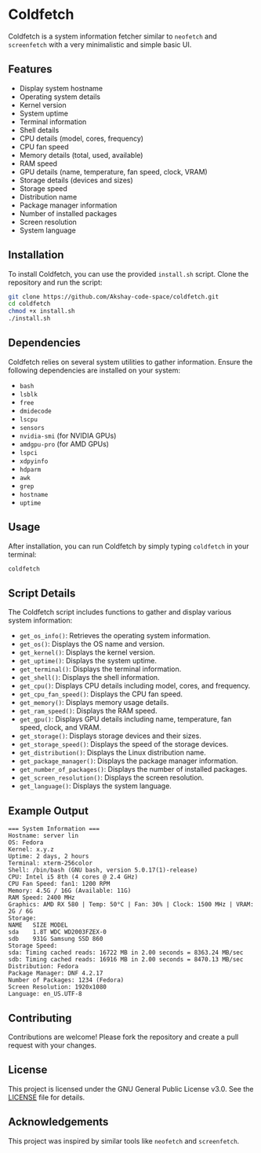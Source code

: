 
# Coldfetch

Coldfetch is a system information fetcher similar to `neofetch` and `screenfetch` with a very minimalistic and simple basic UI.

## Features

- Display system hostname
- Operating system details
- Kernel version
- System uptime
- Terminal information
- Shell details
- CPU details (model, cores, frequency)
- CPU fan speed
- Memory details (total, used, available)
- RAM speed
- GPU details (name, temperature, fan speed, clock, VRAM)
- Storage details (devices and sizes)
- Storage speed
- Distribution name
- Package manager information
- Number of installed packages
- Screen resolution
- System language

## Installation

To install Coldfetch, you can use the provided `install.sh` script. Clone the repository and run the script:

```bash
git clone https://github.com/Akshay-code-space/coldfetch.git
cd coldfetch
chmod +x install.sh
./install.sh
```

## Dependencies

Coldfetch relies on several system utilities to gather information. Ensure the following dependencies are installed on your system:

- `bash`
- `lsblk`
- `free`
- `dmidecode`
- `lscpu`
- `sensors`
- `nvidia-smi` (for NVIDIA GPUs)
- `amdgpu-pro` (for AMD GPUs)
- `lspci`
- `xdpyinfo`
- `hdparm`
- `awk`
- `grep`
- `hostname`
- `uptime`

## Usage

After installation, you can run Coldfetch by simply typing `coldfetch` in your terminal:

```bash
coldfetch
```

## Script Details

The Coldfetch script includes functions to gather and display various system information:

- `get_os_info()`: Retrieves the operating system information.
- `get_os()`: Displays the OS name and version.
- `get_kernel()`: Displays the kernel version.
- `get_uptime()`: Displays the system uptime.
- `get_terminal()`: Displays the terminal information.
- `get_shell()`: Displays the shell information.
- `get_cpu()`: Displays CPU details including model, cores, and frequency.
- `get_cpu_fan_speed()`: Displays the CPU fan speed.
- `get_memory()`: Displays memory usage details.
- `get_ram_speed()`: Displays the RAM speed.
- `get_gpu()`: Displays GPU details including name, temperature, fan speed, clock, and VRAM.
- `get_storage()`: Displays storage devices and their sizes.
- `get_storage_speed()`: Displays the speed of the storage devices.
- `get_distribution()`: Displays the Linux distribution name.
- `get_package_manager()`: Displays the package manager information.
- `get_number_of_packages()`: Displays the number of installed packages.
- `get_screen_resolution()`: Displays the screen resolution.
- `get_language()`: Displays the system language.

## Example Output

```
=== System Information ===
Hostname: server lin
OS: Fedora
Kernel: x.y.z
Uptime: 2 days, 2 hours
Terminal: xterm-256color
Shell: /bin/bash (GNU bash, version 5.0.17(1)-release)
CPU: Intel i5 8th (4 cores @ 2.4 GHz)
CPU Fan Speed: fan1: 1200 RPM
Memory: 4.5G / 16G (Available: 11G)
RAM Speed: 2400 MHz
Graphics: AMD RX 580 | Temp: 50°C | Fan: 30% | Clock: 1500 MHz | VRAM: 2G / 6G
Storage:
NAME   SIZE MODEL
sda    1.8T WDC WD2003FZEX-0
sdb    931G Samsung SSD 860
Storage Speed:
sda: Timing cached reads: 16722 MB in 2.00 seconds = 8363.24 MB/sec
sdb: Timing cached reads: 16916 MB in 2.00 seconds = 8470.13 MB/sec
Distribution: Fedora
Package Manager: DNF 4.2.17
Number of Packages: 1234 (Fedora)
Screen Resolution: 1920x1080
Language: en_US.UTF-8
```

## Contributing

Contributions are welcome! Please fork the repository and create a pull request with your changes.

## License

This project is licensed under the GNU General Public License v3.0. See the [LICENSE](LICENSE) file for details.

## Acknowledgements

This project was inspired by similar tools like `neofetch` and `screenfetch`.

